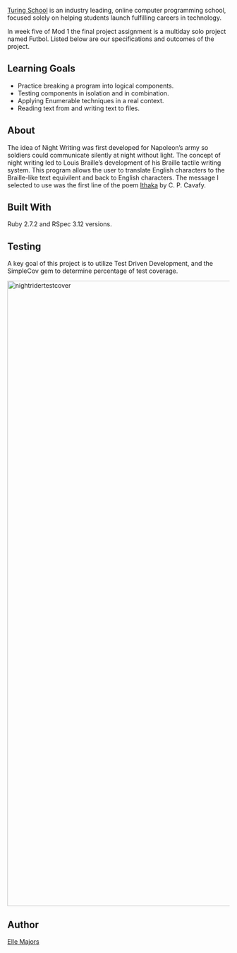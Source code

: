 [Turing School](https://turing.edu/) is an industry leading, online computer programming school, focused solely on helping students launch fulfilling careers in technology.

In week five of Mod 1 the final project assignment is a multiday solo project named Futbol. Listed below are our specifications and outcomes of the project. 

## Learning Goals

* Practice breaking a program into logical components.
* Testing components in isolation and in combination.
* Applying Enumerable techniques in a real context.
* Reading text from and writing text to files.

## About

The idea of Night Writing was first developed for Napoleon’s army so soldiers could communicate silently at night without light. The concept of night writing led to Louis Braille’s development of his Braille tactile writing system. This program allows the user to translate English characters to the Braille-like text equivilent and back to English characters. The message I selected to use was the first line of the poem [Ithaka](https://www.poetryfoundation.org/poems/51296/ithaka-56d22eef917ec) by C. P. Cavafy.
## Built With

Ruby 2.7.2 and RSpec 3.12 versions.

## Testing

A key goal of this project is to utilize Test Driven Development, and the SimpleCov gem to determine percentage of test coverage.

<img width="1415" alt="nightridertestcover" src="https://user-images.githubusercontent.com/113124260/214373756-e5ec49a6-80cd-43f2-8723-25b9c5d32ace.png">

## Author

[Elle Majors](https://github.com/Elle-M)
